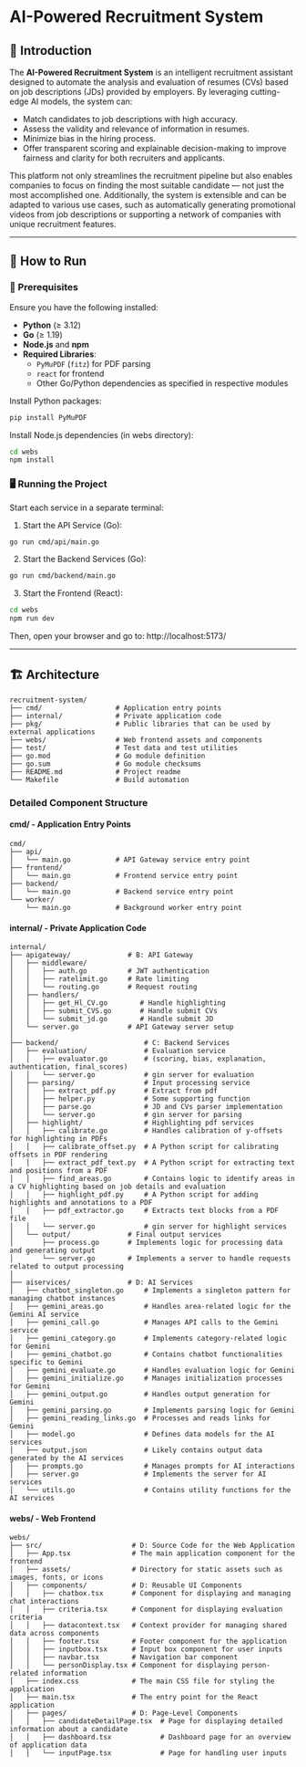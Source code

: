 # AI-Powered Recruitment System

## 🧠 Introduction

The **AI-Powered Recruitment System** is an intelligent recruitment assistant designed to automate the analysis and evaluation of resumes (CVs) based on job descriptions (JDs) provided by employers. By leveraging cutting-edge AI models, the system can:

- Match candidates to job descriptions with high accuracy.
- Assess the validity and relevance of information in resumes.
- Minimize bias in the hiring process.
- Offer transparent scoring and explainable decision-making to improve fairness and clarity for both recruiters and applicants.

This platform not only streamlines the recruitment pipeline but also enables companies to focus on finding the most suitable candidate — not just the most accomplished one. Additionally, the system is extensible and can be adapted to various use cases, such as automatically generating promotional videos from job descriptions or supporting a network of companies with unique recruitment features.

---

## 🚀 How to Run

### 🧰 Prerequisites

Ensure you have the following installed:

- **Python** (≥ 3.12)
- **Go** (≥ 1.19)
- **Node.js** and **npm**
- **Required Libraries**:
  - `PyMuPDF` (`fitz`) for PDF parsing
  - `react` for frontend
  - Other Go/Python dependencies as specified in respective modules

Install Python packages:

```bash
pip install PyMuPDF
```

Install Node.js dependencies (in webs directory):

```bash
cd webs
npm install
```

### 🖥️ Running the Project
Start each service in a separate terminal:
1. Start the API Service (Go):
```bash
go run cmd/api/main.go
```
2. Start the Backend Services (Go):
```bash
go run cmd/backend/main.go
```
3. Start the Frontend (React):
```bash
cd webs
npm run dev
```
Then, open your browser and go to: http://localhost:5173/

---

## 🏗️ Architecture

```
recruitment-system/
├── cmd/                  # Application entry points
├── internal/             # Private application code
├── pkg/                  # Public libraries that can be used by external applications
├── webs/                 # Web frontend assets and components
├── test/                 # Test data and test utilities
├── go.mod                # Go module definition
├── go.sum                # Go module checksums
├── README.md             # Project readme
└── Makefile              # Build automation
```

### Detailed Component Structure

#### cmd/ - Application Entry Points

```
cmd/
├── api/
│   └── main.go           # API Gateway service entry point
├── frontend/
│   └── main.go           # Frontend service entry point
├── backend/
│   └── main.go           # Backend service entry point
└── worker/
    └── main.go           # Background worker entry point
```

#### internal/ - Private Application Code

```
internal/
├── apigateway/              # B: API Gateway
│   ├── middleware/
│   │   ├── auth.go          # JWT authentication
│   │   ├── ratelimit.go     # Rate limiting
│   │   └── routing.go       # Request routing
│   ├── handlers/
│   │   ├── get_Hl_CV.go        # Handle highlighting
│   │   ├── submit_CVS.go       # Handle submit CVs
│   │   └── submit_jd.go        # Handle submit JD
│   └── server.go            # API Gateway server setup
│
├── backend/                     # C: Backend Services
│   ├── evaluation/              # Evaluation service
│   │   ├── evaluator.go         # (scoring, bias, explanation, authentication, final_scores)
│   │   └── server.go            # gin server for evaluation
│   ├── parsing/                 # Input processing service
│   │   ├── extract_pdf.py       # Extract from pdf
│   │   ├── helper.py            # Some supporting function
│   │   ├── parse.go             # JD and CVs parser implementation
│   │   └── server.go            # gin server for parsing
│   ├── highlight/               # Highlighting pdf services
│   │   ├── calibrate.go         # Handles calibration of y-offsets for highlighting in PDFs
│   │   ├── calibrate_offset.py  # A Python script for calibrating offsets in PDF rendering
│   │   ├── extract_pdf_text.py  # A Python script for extracting text and positions from a PDF
│   │   ├── find_areas.go        # Contains logic to identify areas in a CV highlighting based on job details and evaluation
│   │   ├── highlight_pdf.py     # A Python script for adding highlights and annotations to a PDF
│   │   ├── pdf_extractor.go     # Extracts text blocks from a PDF file
│   │   └── server.go            # gin server for highlight services
│   └── output/              # Final output services
│       ├── process.go       # Implements logic for processing data and generating output
│       └── server.go        # Implements a server to handle requests related to output processing
│
├── aiservices/              # D: AI Services
│   ├── chatbot_singleton.go     # Implements a singleton pattern for managing chatbot instances
│   ├── gemini_areas.go          # Handles area-related logic for the Gemini AI service
│   ├── gemini_call.go           # Manages API calls to the Gemini service
│   ├── gemini_category.go       # Implements category-related logic for Gemini
│   ├── gemini_chatbot.go        # Contains chatbot functionalities specific to Gemini
│   ├── gemini_evaluate.go       # Handles evaluation logic for Gemini
│   ├── gemini_initialize.go     # Manages initialization processes for Gemini
│   ├── gemini_output.go         # Handles output generation for Gemini
│   ├── gemini_parsing.go        # Implements parsing logic for Gemini
│   ├── gemini_reading_links.go  # Processes and reads links for Gemini
│   ├── model.go                 # Defines data models for the AI services
│   ├── output.json              # Likely contains output data generated by the AI services
│   ├── prompts.go               # Manages prompts for AI interactions
│   ├── server.go                # Implements the server for AI services
│   └── utils.go                 # Contains utility functions for the AI services
```

#### webs/ - Web Frontend

```
webs/
├── src/                      # D: Source Code for the Web Application
│   ├── App.tsx               # The main application component for the frontend
│   ├── assets/               # Directory for static assets such as images, fonts, or icons
│   ├── components/           # D: Reusable UI Components
│   │   ├── chatbox.tsx       # Component for displaying and managing chat interactions
│   │   ├── criteria.tsx      # Component for displaying evaluation criteria
│   │   ├── datacontext.tsx   # Context provider for managing shared data across components
│   │   ├── footer.tsx        # Footer component for the application
│   │   ├── inputbox.tsx      # Input box component for user inputs
│   │   ├── navbar.tsx        # Navigation bar component
│   │   └── personDisplay.tsx # Component for displaying person-related information
│   ├── index.css             # The main CSS file for styling the application
│   ├── main.tsx              # The entry point for the React application
│   ├── pages/                # D: Page-Level Components
│   │   ├── candidateDetailPage.tsx  # Page for displaying detailed information about a candidate
│   │   ├── dashboard.tsx            # Dashboard page for an overview of application data
│   │   └── inputPage.tsx            # Page for handling user inputs
```
